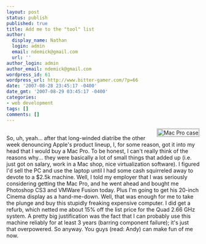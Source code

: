 ```yaml
---
layout: post
status: publish
published: true
title: Add me to the "tool" list
author:
  display_name: Nathan
  login: admin
  email: ndemick@gmail.com
  url: ''
author_login: admin
author_email: ndemick@gmail.com
wordpress_id: 61
wordpress_url: http://www.bitter-gamer.com/?p=66
date: '2007-08-28 23:45:17 -0400'
date_gmt: '2007-08-29 03:45:17 -0400'
categories:
- web development
tags: []
comments: []
---
```

<p><img src='http://www.bitter-gamer.com/wp-content/uploads/2007/08/macpro_outlet_icon.thumbnail.jpg' alt='Mac Pro case' style="border: 3px solid #ccc; float: right; margin: 0px 0px 0px 15px" /><br />
So, uh, yeah... after that long-winded diatribe the other week denouncing Apple's product lineup, I, for some reason, got it into my head that I would buy a Mac Pro. To be honest, I can't really think of the reasons why... they were basically a lot of small things that added up (i.e. just got on salary, work in a Mac shop, nice virtualization software). I figured I'd sell the PC and use the laptop until I had some cash squirreled away to devote to a $2.5k machine. Well, I told my employer that I was seriously considering getting the Mac Pro, and he went ahead and bought me Photoshop CS3 and VMWare Fusion today. Plus I'm going to get his 20-inch Cinema display as a hand-me-down. Well, that was enough for me to take the plunge and buy this stupidly freaking expensive computer. I did get a refurb, which netted me about 15% off the list price for the Quad 2.66 GHz system. A pretty big justification was the fact that I can probably use this machine reliably for at least 3 years (barring component failure); it's just that overpowered. So anyway. You guys (read: Andy) can make fun of me now.</p>
